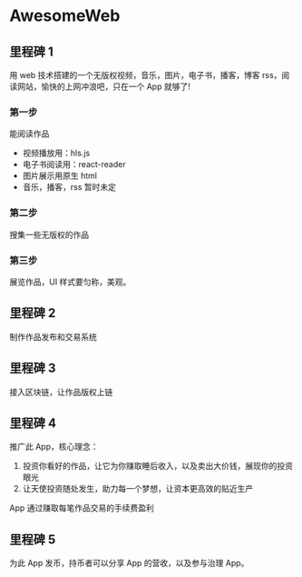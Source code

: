 # AwesomeWeb

## 里程碑 1

用 web 技术搭建的一个无版权视频，音乐，图片，电子书，播客，博客 rss，阅读网站，愉快的上网冲浪吧，只在一个 App 就够了!

### 第一步

能阅读作品

- 视频播放用：hls.js
- 电子书阅读用：react-reader
- 图片展示用原生 html
- 音乐，播客，rss 暂时未定

### 第二步

搜集一些无版权的作品

### 第三步

展览作品，UI 样式要匀称，美观。

## 里程碑 2

制作作品发布和交易系统

## 里程碑 3

接入区块链，让作品版权上链

## 里程碑 4

推广此 App，核心理念：

1. 投资你看好的作品，让它为你赚取睡后收入，以及卖出大价钱，展现你的投资眼光
2. 让天使投资随处发生，助力每一个梦想，让资本更高效的贴近生产

App 通过赚取每笔作品交易的手续费盈利

## 里程碑 5

为此 App 发币，持币者可以分享 App 的营收，以及参与治理 App。
